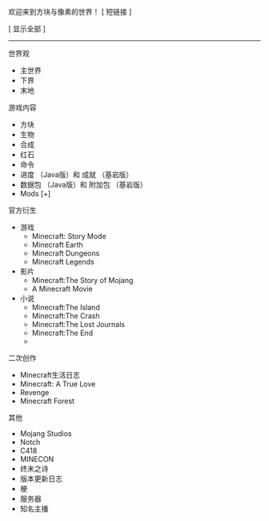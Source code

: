 欢迎来到方块与像素的世界！  [  短链接  ]

[ 显示全部 ]

* * *

世界观

  * 主世界 
  * 下界 
  * 末地 

游戏内容

  * 方块 
  * 生物 
  * 合成 
  * 红石 
  * 命令 
  * 进度  （Java版）和  成就  （基岩版） 
  * 数据包  （Java版）和  附加包  （基岩版） 
  * Mods  [+] 

官方衍生

  * 游戏 
    * Minecraft: Story Mode 
    * Minecraft Earth 
    * Minecraft Dungeons 
    * Minecraft Legends 
  * 影片 
    * Minecraft:The Story of Mojang 
    * A Minecraft Movie 
  * 小说 
    * Minecraft:The Island 
    * Minecraft:The Crash 
    * Minecraft:The Lost Journals 
    * Minecraft:The End 
    * 

二次创作

  * Minecraft生活日志 
  * Minecraft: A True Love 
  * Revenge 
  * Minecraft Forest 

其他

  * Mojang Studios 
  * Notch 
  * C418 
  * MINECON 
  * 终末之诗 
  * 版本更新日志 
  * 梗 
  * 服务器 
  * 知名主播 